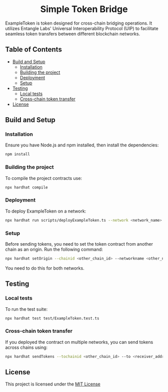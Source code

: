 <div align="center">

  <h1>Simple Token Bridge</h1>

</div>

ExampleToken is token designed for cross-chain bridging operations. It utilizes Entangle Labs' Universal Interoperability Protocol (UIP) to facilitate seamless token transfers between different blockchain networks.

## Table of Contents
- [Build and Setup](#build-and-setup)
    - [Installation](#installation)
    - [Building the project](#building-the-project)
    - [Deployment](#deployment)
    - [Setup](#setup)
- [Testing](#testing)
    - [Local tests](#local-tests)
    - [Cross-chain token transfer](#cross-chain-token-transfer)
- [License](#license)

## Build and Setup

### Installation

Ensure you have Node.js and npm installed, then install the dependencies:
```bash
npm install
```

### Building the project
To compile the project contracts use:
```bash
npx hardhat compile
```

### Deployment
To deploy ExampleToken on a network:
```bash
npx hardhat run scripts/deployExampleToken.ts --network <network_name>
```

### Setup
Before sending tokens, you need to set the token contract from another chain as an origin. Run the following command:
```bash
npx hardhat setOrigin --chainid <other_chain_id> --networkname <other_network_name> --network <current_network>
```
You need to do this for both networks.

## Testing

### Local tests
To run the test suite:
```bash
npx hardhat test test/ExampleToken.test.ts
```

### Cross-chain token transfer
If you deployed the contract on multiple networks, you can send tokens across chains using:
```bash
npx hardhat sendTokens --tochainid <other_chain_id> --to <receiver_address_on_other_chain> --amount <amount> --destaddress <ExampleToken_address_on_other_chain> --network <current_chain>
```

## License
This project is licensed under the [MIT License](./LICENCE)